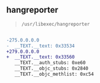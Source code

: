 ## hangreporter

> `/usr/libexec/hangreporter`

```diff

-275.0.0.0.0
-  __TEXT.__text: 0x33534
+279.0.0.0.0
+  __TEXT.__text: 0x33560
   __TEXT.__auth_stubs: 0xe60
   __TEXT.__objc_stubs: 0x2840
   __TEXT.__objc_methlist: 0xc54

```
